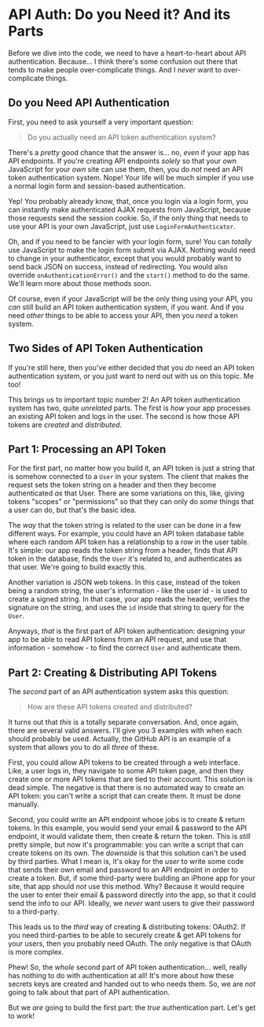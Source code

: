 # API Auth: Do you Need it? And its Parts

Before we dive into the code, we need to have a heart-to-heart about API authentication.
Because... I think there's some confusion out there that tends to make people
over-complicate things. And I *never* want to over-complicate things.

## Do you Need API Authentication

First, you need to ask yourself a very important question:

> Do you actually need an API token authentication system?

There's a *pretty* good chance that the answer is... no, *even* if your app has
API endpoints. If you're creating API endpoints *solely* so that your *own* JavaScript
for your *own* site can use them, then, you do *not* need an API token authentication
system. Nope! Your life will be much simpler if you use a normal login form and
session-based authentication.

Yep! You probably already know, that, once you login via a login form, you can
instantly make authenticated AJAX requests from JavaScript, because those requests
send the session cookie. So, if the only thing that needs to use your API is your
own JavaScript, just use `LoginFormAuthenticator`.

Oh, and if you need to be fancier with your login form, sure! You can *totally* use
JavaScript to make the login form submit via AJAX. Nothing would need to change in
your authenticator, except that you would probably want to send back JSON on success,
instead of redirecting. You would also override `onAuthenticationError()` and the
`start()` method to do the same. We'll learn more about those methods soon.

Of course, even if your JavaScript will be the only thing using your API, you
*can* still build an API token authentication system, if you want. And if you
need *other* things to be able to access your API, then you *need* a token system.

## Two Sides of API Token Authentication

If you're still here, then you've either decided that you *do* need an API token
authentication system, or you just want to nerd out with us on this topic. Me too!

This brings us to important topic number 2! An API token authentication system
has two, quite *unrelated* parts. The first is *how* your app processes an existing
API token and logs in the user. The second is how those API tokens are *created*
and *distributed*.

## Part 1: Processing an API Token

For the first part, no matter how you build it, an API token is just a string
that is somehow connected to a `User` in your system. The client that makes the
request sets the token string on a header and then they become authenticated *as*
that User. There are some variations on this, like, giving tokens "scopes" or
"permissions" so that they can only do *some* things that a user can do, but that's
the basic idea.

The *way* that the token string is related to the user can be done in a few
different ways. For example, you could have an API token database table where each
random API token has a relationship to a row in the user table. It's simple: our
app reads the token string from a header, finds that API token in the database,
finds the `User` it's related to, and authenticates as that user. We're going to
build exactly this.

Another variation is JSON web tokens. In this case, instead of the token being
a random string, the user's information - like the user id - is used to create a
signed string. In that case, your app reads the header, verifies the signature
on the string, and uses the `id` inside that string to query for the `User`.

Anyways, *that* is the first part of API token authentication: designing your app
to be able to read API tokens from an API request, and use that information - somehow -
to find the correct `User` and authenticate them.

## Part 2: Creating & Distributing API Tokens

The *second* part of an API authentication system asks this question:

> How are these API tokens created and distributed?

It turns out that *this* is a totally separate conversation. And, once again,
there are several valid answers. I'll give you 3 examples with when each should
probably be used. Actually, the GitHub API is an example of a system that allows
you to do all *three* of these.

First, you could allow API tokens to be created through a web interface. Like, a
user logs in, they navigate to some API token page, and then they create one or
more API tokens that are tied to their account. This solution is dead simple.
The negative is that there is no automated way to create an API token: you can't
write a script that can create them. It must be done manually.

Second, you could write an API endpoint whose jobs is to create & return tokens.
In this example, you would send your email & password to the API endpoint, it would
validate them, then create & return the token. This is *still* pretty simple, but
now it's programmable: you can write a script that can create tokens on its own.
The *downside* is that this solution can't be used by third parties. What I mean
is, it's okay for the *user* to write some code that sends their own email and
password to an API endpoint in order to create a token. But, if some third-party
were building an iPhone app for your site, that app should *not* use this method.
Why? Because it would require the user to enter their email & password directly into
the app, so that it could send the info to our API. Ideally, we *never* want users
to give their password to a third-party.

This leads us to the *third* way of creating & distributing tokens: OAuth2. If
you need third-parties to be able to securely create & get API tokens for your
users, then you probably need OAuth. The only negative is that OAuth is more complex.

Phew! So, the *whole* second part of API token authentication... well, really has
nothing to do with authentication at all! It's more about how these secrets keys
are created and handed out to who needs them. So, we are *not* going to talk about
that part of API authentication.

But we *are* going to build the first part: the *true* authentication part. Let's
get to work!
